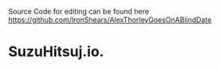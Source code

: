 Source Code for editing can be found here
https://github.com/IronShears/AlexThorleyGoesOnABlindDate
# SuzuHitsuj.io.
